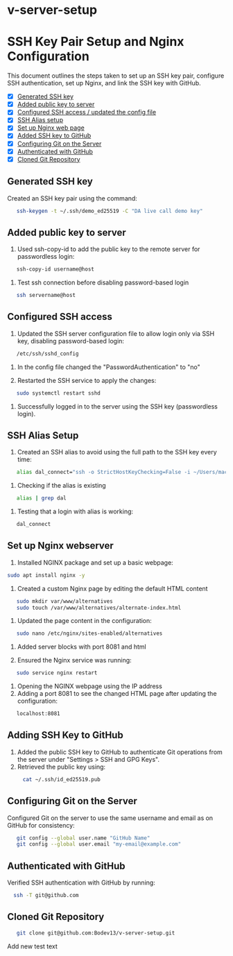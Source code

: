 # v-server-setup

# SSH Key Pair Setup and Nginx Configuration

This document outlines the steps taken to set up an SSH key pair, configure SSH authentication, set up Nginx, and link the SSH key with GitHub.

- [x] [Generated SSH key](#generated-ssh-key)  
- [x] [Added public key to server](#added-public-key-to-server)  
- [x] [Configured SSH access / updated the config file](#configured-ssh-access)
- [x] [SSH Alias setup](#ssh-alias-setup)
- [x] [Set up Nginx web page](#set-up-nginx-web-page)
- [x] [Added SSH key to GitHub](#adding-ssh-key-to-github)
- [x] [Configuring Git on the Server](#configuring-git-on-the-server)
- [x] [Authenticated with GitHub](#authenticated-with-github) 
- [x] [Cloned Git Repository](#cloned-git-repository)

## Generated SSH key

   Created an SSH key pair using the command:

```bash
   ssh-keygen -t ~/.ssh/demo_ed25519 -C "DA live call demo key"
```

## Added public key to server

   1. Used ssh-copy-id to add the public key to the remote server for passwordless login:

```bash
   ssh-copy-id username@host
```
   1. Test ssh connection before disabling password-based login

```bash
   ssh servername@host
```

## Configured SSH access

1. Updated the SSH server configuration file to allow login only via SSH key, disabling password-based login:

```bash
   /etc/ssh/sshd_config
```
1. In the config file changed the "PasswordAuthentication" to "no"

1. Restarted the SSH service to apply the changes:

```bash
   sudo systemctl restart sshd
```

1. Successfully logged in to the server using the SSH key (passwordless login).


## SSH Alias Setup

1. Created an SSH alias to avoid using the full path to the SSH key every time:

```bash
   alias dal_connect="ssh -o StrictHostKeyChecking=False -i ~/Users/macUserName/.ssh/id_ed25519 username@host"
```
1. Checking if the alias is existing
   
```bash
   alias | grep dal
```
1. Testing that a login with alias is working:

```bash
   dal_connect
```

## Set up Nginx webserver 

1. Installed NGINX package and set up a basic webpage:

```bash
sudo apt install nginx -y
```

1. Created a custom Nginx page by editing the default HTML content
   
```bash
   sudo mkdir var/www/alternatives
   sudo touch /var/www/alternatives/alternate-index.html
```
1. Updated the page content in the configuration:

```bash
   sudo nano /etc/nginx/sites-enabled/alternatives
```
1. Added server blocks with port 8081 and html

1. Ensured the Nginx service was running:
   
```bash
   sudo service nginx restart
```

1. Opening the NGINX webpage using the IP address
1. Adding a port 8081 to see the changed HTML page after updating the configuration:
   
```bash
   localhost:8081
```

## Adding SSH Key to GitHub

1. Added the public SSH key to GitHub to authenticate Git operations from the server under "Settings > SSH and GPG Keys".
1. Retrieved the public key using:
```bash
     cat ~/.ssh/id_ed25519.pub
```

## Configuring Git on the Server

  Configured Git on the server to use the same username and email as on GitHub for consistency:

```bash
   git config --global user.name "GitHub Name"
   git config --global user.email "my-email@example.com"
```

## Authenticated with GitHub

  Verified SSH authentication with GitHub by running:

```bash
  ssh -T git@github.com
```

## Cloned Git Repository

```bash
   git clone git@github.com:Bodev13/v-server-setup.git
```





Add new test text
